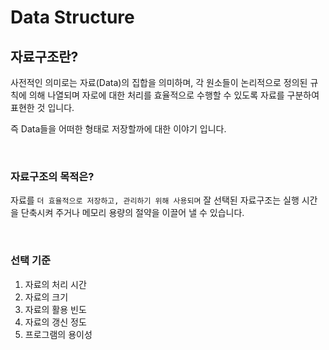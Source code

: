 Data Structure
===


## 자료구조란?

사전적인 의미로는 자료(Data)의 집합을 의미하며, 각 원소들이 논리적으로 정의된 규칙에 의해 나열되며 자로에 대한 처리를 효율적으로 수행할 수 있도록 자료를 구분하여 표현한 것 입니다.

즉 Data들을 어떠한 형태로 저장할까에 대한 이야기 입니다.

<br>

### 자료구조의 목적은?

자료를 `더 효율적으로 저장하고, 관리하기 위해 사용되며` 잘 선택된 자료구조는 실행 시간을 단축시켜 주거나 메모리 용량의 절약을 이끌어 낼 수 있습니다.

<br>

### 선택 기준

1. 자료의 처리 시간
2. 자료의 크기
3. 자료의 활용 빈도
4. 자료의 갱신 정도
5. 프로그램의 용이성

<br>